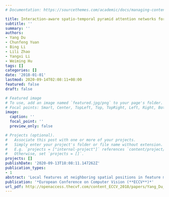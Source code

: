 ```yaml
---
# Documentation: https://sourcethemes.com/academic/docs/managing-content/

title: Interaction-aware spatio-temporal pyramid attention networks for action classification
subtitle: ''
summary: ''
authors:
- Yang Du
- Chunfeng Yuan
- Bing Li
- Lili Zhao
- Yangxi Li
- Weiming Hu
tags: []
categories: []
date: '2018-01-01'
lastmod: 2020-09-14T02:08:11+08:00
featured: false
draft: false

# Featured image
# To use, add an image named `featured.jpg/png` to your page's folder.
# Focal points: Smart, Center, TopLeft, Top, TopRight, Left, Right, BottomLeft, Bottom, BottomRight.
image:
  caption: ''
  focal_point: ''
  preview_only: false

# Projects (optional).
#   Associate this post with one or more of your projects.
#   Simply enter your project's folder or file name without extension.
#   E.g. `projects = ["internal-project"]` references `content/project/deep-learning/index.md`.
#   Otherwise, set `projects = []`.
projects: []
publishDate: '2020-09-13T18:08:11.147262Z'
publication_types:
- 1
abstract: 'Local features at neighboring spatial positions in feature maps have high correlation since their receptive fields are often overlapped. Self-attention usually uses the weighted sum (or other functions) with internal elements of each local feature to obtain its weight score, which ignores interactions among local features. To address this, we propose an effective interaction-aware self-attention model inspired by PCA to learn attention maps. Furthermore, since different layers in a deep network capture feature maps of different scales, we use these feature maps to construct a spatial pyramid and then utilize multi-scale information to obtain more accurate attention scores, which are used to weight the local features in all spatial positions of feature maps to calculate attention maps. Moreover, our spatial pyramid attention is unrestricted to the number of its input feature maps so it is easily extended to a spatio-temporal version. Finally, our model is embedded in general CNNs to form end-to-end attention networks for action classification. Experimental results show that our method achieves the state-of-the-art results on the UCF101, HMDB51 and untrimmed Charades.'
publication: '*European Conference on Computer Vision (**ECCV**)*'
url_pdf: http://openaccess.thecvf.com/content_ECCV_2018/papers/Yang_Du_Interaction-aware_Spatio-temporal_Pyramid_ECCV_2018_paper.pdf
---
```

